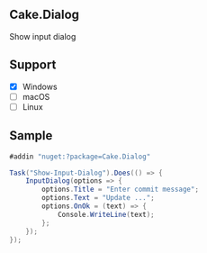## Cake.Dialog

Show input dialog

## Support

- [x] Windows
- [ ] macOS
- [ ] Linux

## Sample

```csharp
#addin "nuget:?package=Cake.Dialog"

Task("Show-Input-Dialog").Does(() => {
    InputDialog(options => {
        options.Title = "Enter commit message";
        options.Text = "Update ...";
        options.OnOk = (text) => {
            Console.WriteLine(text);
        };
    });
});
```